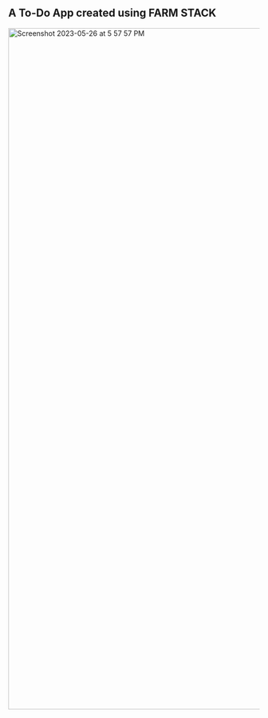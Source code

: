 ## A To-Do App created using FARM STACK

<img width="1368" alt="Screenshot 2023-05-26 at 5 57 57 PM" src="https://github.com/noctkun/FARM-Stack/assets/110219756/24398710-fba9-4991-8bbd-aaaf8fe4f4bd">
